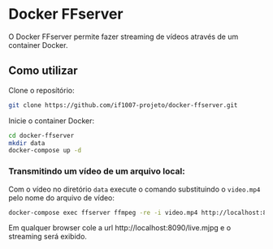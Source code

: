 # Docker FFserver

O Docker FFserver permite fazer streaming de vídeos através de um container Docker.

## Como utilizar

Clone o reposítório:

```bash
git clone https://github.com/if1007-projeto/docker-ffserver.git
```

Inicie o container Docker:

```bash
cd docker-ffserver
mkdir data
docker-compose up -d
```

### Transmitindo um vídeo de um arquivo local:
Com o vídeo no diretório ```data``` execute o comando substituindo o ```video.mp4``` pelo nome do arquivo de vídeo:

```bash
docker-compose exec ffserver ffmpeg -re -i video.mp4 http://localhost:8090/feed1.ffm
```
Em qualquer browser cole a url  http://localhost:8090/live.mjpg e o streaming será exibido.
